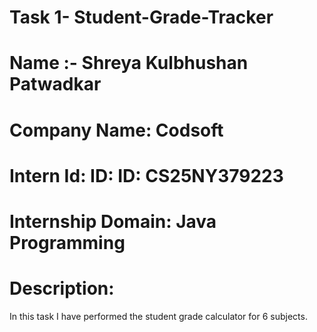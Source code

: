 # Task 1- Student-Grade-Tracker
# Name :- Shreya Kulbhushan Patwadkar
# Company Name: Codsoft
# Intern Id: ID: ID: CS25NY379223 
# Internship Domain: Java Programming
# Description:
In this task I have performed the student grade calculator for 6 subjects.
